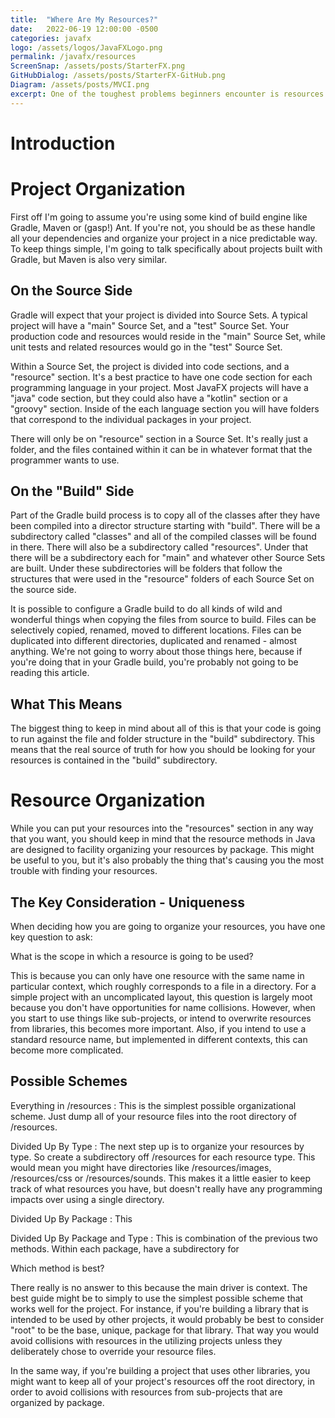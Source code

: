```yaml
---
title:  "Where Are My Resources?"
date:   2022-06-19 12:00:00 -0500
categories: javafx
logo: /assets/logos/JavaFXLogo.png
permalink: /javafx/resources
ScreenSnap: /assets/posts/StarterFX.png
GitHubDialog: /assets/posts/StarterFX-GitHub.png
Diagram: /assets/posts/MVCI.png
excerpt: One of the toughest problems beginners encounter is resources that won't load.  Here's how to figure out how to organize your resources and how find them with your code.
---
```


# Introduction


# Project Organization

First off I'm going to assume you're using some kind of build engine like Gradle, Maven or (gasp!) Ant.  If you're not, you should be as these handle all your dependencies and organize your project in a nice predictable way.  To keep things simple, I'm going to talk specifically about projects built with Gradle, but Maven is also very similar.  

## On the Source Side

Gradle will expect that your project is divided into Source Sets.  A typical project will have a "main" Source Set, and a "test" Source Set.  Your production code and resources would reside in the "main" Source Set, while unit tests and related resources would go in the "test" Source Set.  

Within a Source Set, the project is divided into code sections, and a "resource" section. It's a best practice to have one code section for each programming language in your project.  Most JavaFX projects will have a "java" code section, but they could also have a "kotlin" section or a "groovy" section.  Inside of the each language section you will have folders that correspond to the individual packages in your project.

There will only be on "resource" section in a Source Set.  It's really just a folder, and the files contained within it can be in whatever format that the programmer wants to use.  

## On the "Build" Side

Part of the Gradle build process is to copy all of the classes after they have been compiled into a director structure starting with "build".  There will be a subdirectory called "classes" and all of the compiled classes will be found in there.  There will also be a subdirectory called "resources".  Under that there will be a subdirectory each for "main" and whatever other Source Sets are built.  Under these subdirectories will be folders that follow the structures that were used in the "resource" folders of each Source Set on the source side.

It is possible to configure a Gradle build to do all kinds of wild and wonderful things when copying the files from source to build.  Files can be selectively copied, renamed, moved to different locations.  Files can be duplicated into different directories, duplicated and renamed - almost anything.  We're not going to worry about those things here, because if you're doing that in your Gradle build, you're probably not going to be reading this article.

## What This Means

The biggest thing to keep in mind about all of this is that your code is going to run against the file and folder structure in the "build" subdirectory.  This means that the real source of truth for how you should be looking for your resources is contained in the "build" subdirectory.

# Resource Organization

While you can put your resources into the "resources" section in any way that you want, you should keep in mind that the resource methods in Java are designed to facility organizing your resources by package.  This might be useful to you, but it's also probably the thing that's causing you the most trouble with finding your resources.

## The Key Consideration - Uniqueness

When deciding how you are going to organize your resources, you have one key question to ask:

What is the scope in which a resource is going to be used?  

This is because you can only have one resource with the same name in particular context, which roughly corresponds to a file in a directory.  For a simple project with an uncomplicated layout, this question is largely moot because you don't have opportunities for name collisions.  However, when you start to use things like sub-projects, or intend to overwrite resources from libraries, this becomes more important.  Also, if you intend to use a standard resource name, but implemented in different contexts, this can become more complicated.

## Possible Schemes

Everything in /resources
: This is the simplest possible organizational scheme.  Just dump all of your resource files into the root directory of /resources.

Divided Up By Type 
: The next step up is to organize your resources by type.  So create a subdirectory off /resources for each resource type.  This would mean you might have directories like /resources/images, /resources/css or /resources/sounds.  This makes it a little easier to keep track of what resources you have, but doesn't really have any programming impacts over using a single directory.

Divided Up By Package
: This

Divided Up By Package and Type
: This is combination of the previous two methods.  Within each package, have a subdirectory for

Which method is best?

There really is no answer to this because the main driver is context.  The best guide might be to simply to use the simplest possible scheme that works well for the project.  For instance, if you're building a library that is intended to be used by other projects, it would probably be best to consider "root" to be the base, unique, package for that library.  That way you would avoid collisions with resources in the utilizing projects unless they deliberately chose to override your resource files.

In the same way, if you're building a project that uses other libraries, you might want to keep all of your project's resources off the root directory, in order to avoid collisions with resources from sub-projects that are organized by package.
